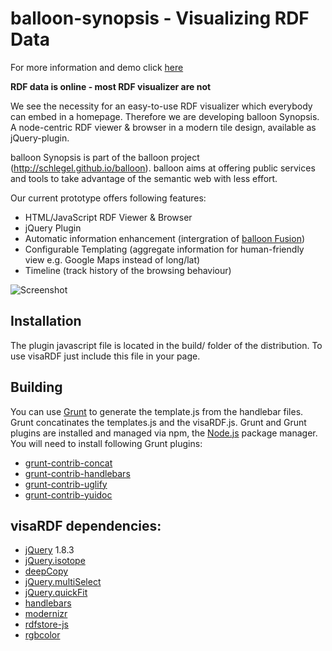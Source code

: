 balloon-synopsis - Visualizing RDF Data
================

For more information and demo click [here](http://schlegel.github.io/balloon/balloon-synopsis.html)

**RDF data is online - most RDF visualizer are not**

We see the necessity for an easy-to-use RDF visualizer which everybody can embed in a homepage. Therefore we are developing balloon Synopsis. A node-centric RDF viewer & browser in a modern tile design, available as jQuery-plugin.

balloon Synopsis is part of the balloon project (http://schlegel.github.io/balloon). balloon aims at offering public services and tools to take advantage of the semantic web with less effort. 

Our current prototype offers following features:

* HTML/JavaScript RDF Viewer & Browser
* jQuery Plugin
* Automatic information enhancement (intergration of [balloon Fusion](http://schlegel.github.io/balloon/balloon-fusion.html))
* Configurable Templating (aggregate information for human-friendly view e.g. Google Maps instead of long/lat)
* Timeline (track history of the browsing behaviour)

![Screenshot](http://schlegel.github.io/balloon/images/slider/balloon_synopsis.png)


## Installation
The plugin javascript file is located in the build/ folder of the distribution. To use visaRDF just include this file in your page.

## Building
You can use [Grunt](http://gruntjs.com/api/grunt) to generate the template.js from the handlebar files. Grunt concatinates the templates.js and the visaRDF.js.
Grunt and Grunt plugins are installed and managed via npm, the [Node.js](http://nodejs.org/) package manager.
You will need to install following Grunt plugins:

* [grunt-contrib-concat](https://npmjs.org/package/grunt-contrib-concat)
* [grunt-contrib-handlebars](https://npmjs.org/package/grunt-contrib-handlebars)
* [grunt-contrib-uglify](https://npmjs.org/package/grunt-contrib-uglify)
* [grunt-contrib-yuidoc](https://npmjs.org/package/grunt-contrib-yuidoc)

## visaRDF dependencies:

 * [jQuery](http://jquery.com/) 1.8.3
 * [jQuery.isotope](http://isotope.metafizzy.co/)
 * [deepCopy](http://oranlooney.com/deep-copy-javascript/)
 * [jQuery.multiSelect](http://www.erichynds.com/blog/jquery-ui-multiselect-widget)
 * [jQuery.quickFit](https://github.com/chunksnbits/jquery-quickfit)
 * [handlebars](http://handlebarsjs.com/)
 * [modernizr](http://modernizr.com/)
 * [rdfstore-js](https://github.com/antoniogarrote/rdfstore-js)
 * [rgbcolor](http://www.phpied.com/rgb-color-parser-in-javascript/)

